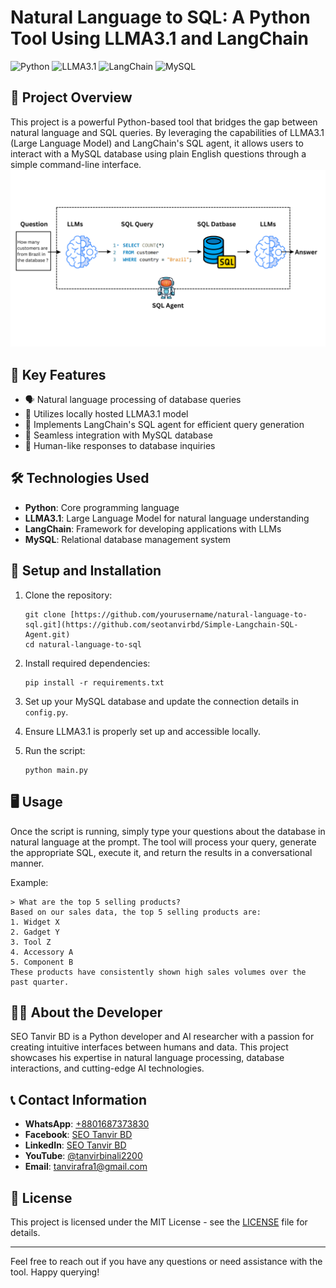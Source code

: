 # Natural Language to SQL: A Python Tool Using LLMA3.1 and LangChain

![Python](https://img.shields.io/badge/Python-3.x-blue)
![LLMA3.1](https://img.shields.io/badge/LLMA-3.1-orange)
![LangChain](https://img.shields.io/badge/LangChain-latest-green)
![MySQL](https://img.shields.io/badge/MySQL-latest-blue)

## 🚀 Project Overview

This project is a powerful Python-based tool that bridges the gap between natural language and SQL queries. By leveraging the capabilities of LLMA3.1 (Large Language Model) and LangChain's SQL agent, it allows users to interact with a MySQL database using plain English questions through a simple command-line interface.
![Simple SQL agent](https://github.com/seotanvirbd/Simple-Langchain-SQL-Agent/blob/main/simple_SQL_agent.png)
## 🌟 Key Features

- 🗣️ Natural language processing of database queries
- 🤖 Utilizes locally hosted LLMA3.1 model
- 🔗 Implements LangChain's SQL agent for efficient query generation
- 🎯 Seamless integration with MySQL database
- 💬 Human-like responses to database inquiries

## 🛠️ Technologies Used

- **Python**: Core programming language
- **LLMA3.1**: Large Language Model for natural language understanding
- **LangChain**: Framework for developing applications with LLMs
- **MySQL**: Relational database management system

## 🔧 Setup and Installation

1. Clone the repository:
   ```
   git clone [https://github.com/yourusername/natural-language-to-sql.git](https://github.com/seotanvirbd/Simple-Langchain-SQL-Agent.git)
   cd natural-language-to-sql
   ```

2. Install required dependencies:
   ```
   pip install -r requirements.txt
   ```

3. Set up your MySQL database and update the connection details in `config.py`.

4. Ensure LLMA3.1 is properly set up and accessible locally.

5. Run the script:
   ```
   python main.py
   ```

## 🖥️ Usage

Once the script is running, simply type your questions about the database in natural language at the prompt. The tool will process your query, generate the appropriate SQL, execute it, and return the results in a conversational manner.

Example:
```
> What are the top 5 selling products?
Based on our sales data, the top 5 selling products are:
1. Widget X
2. Gadget Y
3. Tool Z
4. Accessory A
5. Component B
These products have consistently shown high sales volumes over the past quarter.
```

## 👨‍💻 About the Developer

SEO Tanvir BD is a Python developer and AI researcher with a passion for creating intuitive interfaces between humans and data. This project showcases his expertise in natural language processing, database interactions, and cutting-edge AI technologies.

## 📞 Contact Information

- **WhatsApp**: [+8801687373830](https://api.whatsapp.com/send?phone=8801687373830)
- **Facebook**: [SEO Tanvir BD](https://www.facebook.com/seotanvirbd)
- **LinkedIn**: [SEO Tanvir BD](https://www.linkedin.com/in/seotanvirbd/)
- **YouTube**: [@tanvirbinali2200](https://www.youtube.com/@tanvirbinali2200)
- **Email**: tanvirafra1@gmail.com

## 📄 License

This project is licensed under the MIT License - see the [LICENSE](LICENSE) file for details.

---

Feel free to reach out if you have any questions or need assistance with the tool. Happy querying!
